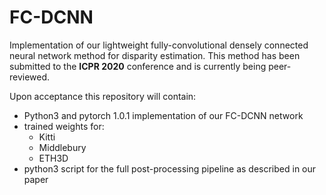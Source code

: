 # FC-DCNN
Implementation of our lightweight fully-convolutional densely connected neural network method for disparity estimation.
This method has been submitted to the **ICPR 2020** conference and is currently being peer-reviewed.

Upon acceptance this repository will contain:

* Python3 and pytorch 1.0.1 implementation of our FC-DCNN network
* trained weights for:
  * Kitti
  * Middlebury
  * ETH3D 
* python3 script for the full post-processing pipeline as described in our paper
